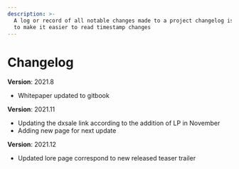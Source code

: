 ```yaml
---
description: >-
  A log or record of all notable changes made to a project changelog is provided
  to make it easier to read timestamp changes
---
```


# Changelog

**Version**: 2021.8

* Whitepaper updated to gitbook

**Version**: 2021.11

* Updating the dxsale link according to the addition of LP in November
* Adding new page for next update

**Version**: 2021.12

* Updated lore page correspond to new released teaser trailer
